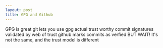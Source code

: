 ```yaml
---
layout: post
title: GPG and Github
---
```


GPG is great
git lets you use gpg
actual trust worthy commit signatures
validated by web of trust
github marks commits as verfied
BUT WAIT!
It's not the same, and the trust model is different

